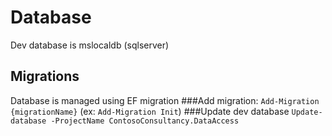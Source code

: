 # Database
Dev database is mslocaldb (sqlserver)

## Migrations
Database is managed using EF migration
###Add migration:
`Add-Migration {migrationName}` (ex: `Add-Migration Init`)
###Update dev database
`Update-database -ProjectName ContosoConsultancy.DataAccess`